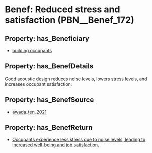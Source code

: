 # Benef: __Reduced stress and satisfaction__ (PBN__Benef_172)

## Property: has_Beneficiary

* [building occupants](../Stakeholder/PBN__Stakeholder_97)

## Property: has_BenefDetails

Good acoustic design reduces noise levels, lowers stress levels, and increases occupant satisfaction.

## Property: has_BenefSource

* [awada_ten_2021](../Article/PBN__Article_38)

## Property: has_BenefReturn

* [Occupants experience less stress due to noise levels, leading to increased well-being and job satisfaction.](../BenefReturn/PBN__BenefReturn_176)

